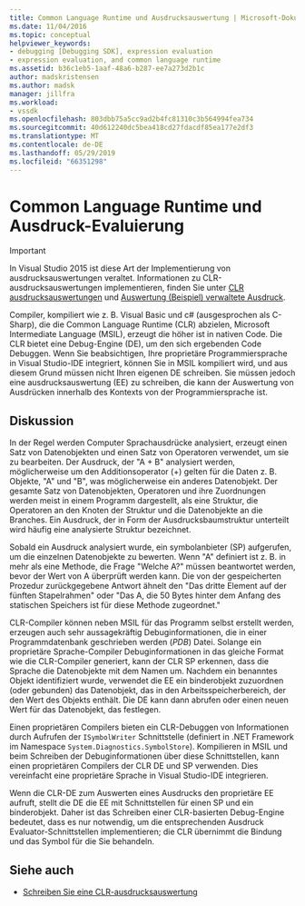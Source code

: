 ```yaml
---
title: Common Language Runtime und Ausdrucksauswertung | Microsoft-Dokumentation
ms.date: 11/04/2016
ms.topic: conceptual
helpviewer_keywords:
- debugging [Debugging SDK], expression evaluation
- expression evaluation, and common language runtime
ms.assetid: b36c1eb5-1aaf-48a6-b287-ee7a273d2b1c
author: madskristensen
ms.author: madsk
manager: jillfra
ms.workload:
- vssdk
ms.openlocfilehash: 803dbb75a5cc9ad2b4fc81310c3b564994fea734
ms.sourcegitcommit: 40d612240dc5bea418cd27fdacdf85ea177e2df3
ms.translationtype: MT
ms.contentlocale: de-DE
ms.lasthandoff: 05/29/2019
ms.locfileid: "66351298"
---
```

# <a name="common-language-runtime-and-expression-evaluation"></a>Common Language Runtime und Ausdruck-Evaluierung
> [!IMPORTANT]
> In Visual Studio 2015 ist diese Art der Implementierung von ausdrucksauswertungen veraltet. Informationen zu CLR-ausdrucksauswertungen implementieren, finden Sie unter [CLR ausdrucksauswertungen](https://github.com/Microsoft/ConcordExtensibilitySamples/wiki/CLR-Expression-Evaluators) und [Auswertung (Beispiel) verwaltete Ausdruck](https://github.com/Microsoft/ConcordExtensibilitySamples/wiki/Managed-Expression-Evaluator-Sample).

 Compiler, kompiliert wie z. B. Visual Basic und c# (ausgesprochen als C-Sharp), die die Common Language Runtime (CLR) abzielen, Microsoft Intermediate Language (MSIL), erzeugt die höher ist in nativen Code. Die CLR bietet eine Debug-Engine (DE), um den sich ergebenden Code Debuggen. Wenn Sie beabsichtigen, Ihre proprietäre Programmiersprache in Visual Studio-IDE integriert, können Sie in MSIL kompiliert wird, und aus diesem Grund müssen nicht Ihren eigenen DE schreiben. Sie müssen jedoch eine ausdrucksauswertung (EE) zu schreiben, die kann der Auswertung von Ausdrücken innerhalb des Kontexts von der Programmiersprache ist.

## <a name="discussion"></a>Diskussion
 In der Regel werden Computer Sprachausdrücke analysiert, erzeugt einen Satz von Datenobjekten und einen Satz von Operatoren verwendet, um sie zu bearbeiten. Der Ausdruck, der "A + B" analysiert werden, möglicherweise um den Additionsoperator (+) gelten für die Daten z. B. Objekte, "A" und "B", was möglicherweise ein anderes Datenobjekt. Der gesamte Satz von Datenobjekten, Operatoren und ihre Zuordnungen werden meist in einem Programm dargestellt, als eine Struktur, die Operatoren an den Knoten der Struktur und die Datenobjekte an die Branches. Ein Ausdruck, der in Form der Ausdrucksbaumstruktur unterteilt wird häufig eine analysierte Struktur bezeichnet.

 Sobald ein Ausdruck analysiert wurde, ein symbolanbieter (SP) aufgerufen, um die einzelnen Datenobjekte zu bewerten. Wenn "A" definiert ist z. B. in mehr als eine Methode, die Frage "Welche A?" müssen beantwortet werden, bevor der Wert von A überprüft werden kann. Die von der gespeicherten Prozedur zurückgegebene Antwort ähnelt den "Das dritte Element auf der fünften Stapelrahmen" oder "Das A, die 50 Bytes hinter dem Anfang des statischen Speichers ist für diese Methode zugeordnet."

 CLR-Compiler können neben MSIL für das Programm selbst erstellt werden, erzeugen auch sehr aussagekräftig Debuginformationen, die in einer Programmdatenbank geschrieben werden (*PDB*) Datei. Solange ein proprietäre Sprache-Compiler Debuginformationen in das gleiche Format wie die CLR-Compiler generiert, kann der CLR SP erkennen, dass die Sprache die Datenobjekte mit dem Namen um. Nachdem ein benanntes Objekt identifiziert wurde, verwendet die EE ein binderobjekt zuzuordnen (oder gebunden) das Datenobjekt, das in den Arbeitsspeicherbereich, der den Wert des Objekts enthält. Die DE kann dann abrufen oder einen neuen Wert für das Datenobjekt, das festlegen.

 Einen proprietären Compilers bieten ein CLR-Debuggen von Informationen durch Aufrufen der `ISymbolWriter` Schnittstelle (definiert in .NET Framework im Namespace `System.Diagnostics.SymbolStore`). Kompilieren in MSIL und beim Schreiben der Debuginformationen über diese Schnittstellen, kann einen proprietären Compilers der CLR DE und SP verwenden. Dies vereinfacht eine proprietäre Sprache in Visual Studio-IDE integrieren.

 Wenn die CLR-DE zum Auswerten eines Ausdrucks den proprietäre EE aufruft, stellt die DE die EE mit Schnittstellen für einen SP und ein binderobjekt. Daher ist das Schreiben einer CLR-basierten Debug-Engine bedeutet, dass es nur notwendig, um die entsprechenden Ausdruck Evaluator-Schnittstellen implementieren; die CLR übernimmt die Bindung und das Symbol für die Sie behandeln.

## <a name="see-also"></a>Siehe auch
- [Schreiben Sie eine CLR-ausdrucksauswertung](../../extensibility/debugger/writing-a-common-language-runtime-expression-evaluator.md)